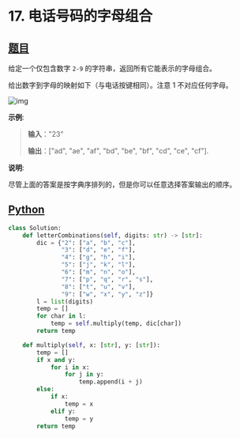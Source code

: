 # 17. 电话号码的字母组合

## [题目](https://leetcode-cn.com/problems/letter-combinations-of-a-phone-number/)

给定一个仅包含数字 `2-9` 的字符串，返回所有它能表示的字母组合。

给出数字到字母的映射如下（与电话按键相同）。注意 1 不对应任何字母。

![img](https://assets.leetcode-cn.com/aliyun-lc-upload/original_images/17_telephone_keypad.png)

**示例**:

> **输入**："23"
>
> **输出**：["ad", "ae", "af", "bd", "be", "bf", "cd", "ce", "cf"].

**说明**:

尽管上面的答案是按字典序排列的，但是你可以任意选择答案输出的顺序。

## [Python](./17.%20电话号码的字母组合.py)

``` python
class Solution:
    def letterCombinations(self, digits: str) -> [str]:
        dic = {"2": ["a", "b", "c"],
               "3": ["d", "e", "f"],
               "4": ["g", "h", "i"],
               "5": ["j", "k", "l"],
               "6": ["m", "n", "o"],
               "7": ["p", "q", "r", "s"],
               "8": ["t", "u", "v"],
               "9": ["w", "x", "y", "z"]}
        l = list(digits)
        temp = []
        for char in l:
            temp = self.multiply(temp, dic[char])
        return temp

    def multiply(self, x: [str], y: [str]):
        temp = []
        if x and y:
            for i in x:
                for j in y:
                    temp.append(i + j)
        else:
            if x:
                temp = x
            elif y:
                temp = y
        return temp
```
